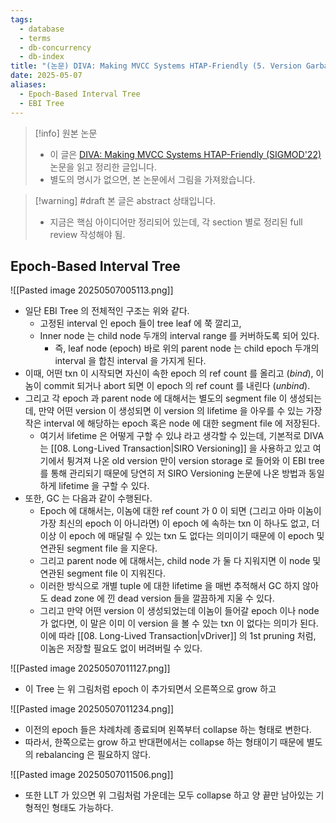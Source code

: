 ```yaml
---
tags:
  - database
  - terms
  - db-concurrency
  - db-index
title: "(논문) DIVA: Making MVCC Systems HTAP-Friendly (5. Version Garbage Collection)"
date: 2025-05-07
aliases:
  - Epoch-Based Interval Tree
  - EBI Tree
---
```

> [!info] 원본 논문
> - 이 글은 [DIVA: Making MVCC Systems HTAP-Friendly (SIGMOD'22)](https://dl.acm.org/doi/10.1145/3514221.3526135) 논문을 읽고 정리한 글입니다.
> - 별도의 명시가 없으면, 본 논문에서 그림을 가져왔습니다.

> [!warning] #draft 본 글은 abstract 상태입니다.
> - 지금은 핵심 아이디어만 정리되어 있는데, 각 section 별로 정리된 full review 작성해야 됨.

## Epoch-Based Interval Tree

![[Pasted image 20250507005113.png]]

- 일단 EBI Tree 의 전체적인 구조는 위와 같다.
	- 고정된 interval 인 epoch 들이 tree leaf 에 쭉 깔리고,
	- Inner node 는 child node 두개의 interval range 를 커버하도록 되어 있다.
		- 즉, leaf node (epoch) 바로 위의 parent node 는 child epoch 두개의 interval 을 합친 interval 을 가지게 된다.
- 이때, 어떤 txn 이 시작되면 자신이 속한 epoch 의 ref count 를 올리고 (*bind*), 이놈이 commit 되거나 abort 되면 이 epoch 의 ref count 를 내린다 (*unbind*).
- 그리고 각 epoch 과 parent node 에 대해서는 별도의 segment file 이 생성되는데, 만약 어떤 version 이 생성되면 이 version 의 lifetime 을 아우를 수 있는 가장 작은 interval 에 해당하는 epoch 혹은 node 에 대한 segment file 에 저장된다.
	- 여기서 lifetime 은 어떻게 구할 수 있냐 라고 생각할 수 있는데, 기본적로 DIVA 는 [[08. Long-Lived Transaction|SIRO Versioning]] 을 사용하고 있고 여기에서 튕겨져 나온 old version 만이 version storage 로 들어와 이 EBI tree 를 통해 관리되기 때문에 당연히 저 SIRO Versioning 논문에 나온 방법과 동일하게 lifetime 을 구할 수 있다.
- 또한, GC 는 다음과 같이 수행된다.
	- Epoch 에 대해서는, 이놈에 대한 ref count 가 0 이 되면 (그리고 아마 이놈이 가장 최신의 epoch 이 아니라면) 이 epoch 에 속하는 txn 이 하나도 없고, 더 이상 이 epoch 에 매달릴 수 있는 txn 도 없다는 의미이기 때문에 이 epoch 및 연관된 segment file 을 지운다.
	- 그리고 parent node 에 대해서는, child node 가 둘 다 지워지면 이 node 및 연관된 segment file 이 지워진다.
	- 이러한 방식으로 개별 tuple 에 대한 lifetime 을 매번 추적해서 GC 하지 않아도 dead zone 에 낀 dead version 들을 깔끔하게 지울 수 있다.
	- 그리고 만약 어떤 version 이 생성되었는데 이놈이 들어갈 epoch 이나 node 가 없다면, 이 말은 이미 이 version 을 볼 수 있는 txn 이 없다는 의미가 된다. 이에 따라 [[08. Long-Lived Transaction|vDriver]] 의 1st pruning 처럼, 이놈은 저장할 필요도 없이 버려버릴 수 있다.

![[Pasted image 20250507011127.png]]

- 이 Tree 는 위 그림처럼 epoch 이 추가되면서 오른쪽으로 grow 하고

![[Pasted image 20250507011234.png]]

- 이전의 epoch 들은 차례차례 종료되며 왼쪽부터 collapse 하는 형태로 변한다.
- 따라서, 한쪽으로는 grow 하고 반대편에서는 collapse 하는 형태이기 때문에 별도의 rebalancing 은 필요하지 않다.

![[Pasted image 20250507011506.png]]

- 또한 LLT 가 있으면 위 그림처럼 가운데는 모두 collapse 하고 양 끝만 남아있는 기형적인 형태도 가능하다.